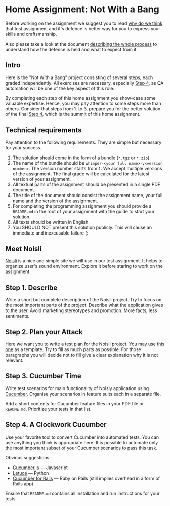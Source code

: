 Home Assignment: Not With a Bang
=============

Before working on the assignment we suggest you to read [why do we think](../WHY-TA-DEFENCE.md) that test assignment
and it's defence is better way for you to express your skills and craftsmanship.

Also please take a look at the document [describing the whole process](../PROCESS.md) to understand how the defence is
held and what to expect from it.

Intro
-----

Here is the "Not With a Bang" project consisting of several steps, each graded independently. All exercises are necessary, 
especially [Step 4](#step-4-a-clockwork-cucumber), as QA automation will be one of the key aspect of this role.

By completing each step of this home assignment you show-case some valuable expertise. Hence, you may pay attention
to some steps more than others. Consider that steps from 1. to 3. prepare you for the better solution of the final 
[Step 4](#step-4-a-clockwork-cucumber), which is the summit of this home assignment.

Technical requirements
----------------------

Pay attention to the following requirements. They are simple but necessary for your success.

1. The solution should come in the form of a bundle (`*.tgz` or `*.zip`).
1. The name of the bundle should be `whimper-<your full name>-v<version number>`. The version number starts from `1`.
   We accept multiple versions of the assignment. The final grade will be calculated for the latest version of your
   assignment.
1. All textual parts of the assignment should be presented in a single PDF document.
1. The title of the document should consist the assignment name, your full name and the version of the assignment.
1. For completing the programming assignment you should provide a `README.md` in the root of your assignment with the
   guide to start your solution.
1. All texts should be written in English.
1. You SHOULD NOT present this solution publicly. This will cause an immediate and inexcusable failure (:

Meet Noisli
-----------

[Noisli](https://www.noisli.com/) is a nice and simple site we will use in our test assignment. It helps to organize
user's sound environment. Explore it before staring to work on the assignment. 

Step 1. Describe
----------------

Write a short but complete description of the Noisli project. Try to focus on the most important parts of the project.
Describe what the application gives to the user. Avoid marketing stereotypes and promotion. More facts, less sentiments.   


Step 2. Plan your Attack
------------------------

Here we want you to write a [test plan](https://en.wikipedia.org/wiki/Test_plan) for the Noisli project. You may use
[this one](https://www.softwaretestinghelp.com/test-plan-sample-softwaretesting-and-quality-assurance-templates/) as a
template. Try to fill as much parts as possible. For those paragraphs you will decide not to fill give a clear
explanation why it is not relevant.

Step 3. Cucumber Time
---------------------

Write test scenarios for main functionality of Noisly application using [Cucumber](https://docs.cucumber.io/cucumber/).
Organise your scenarios in feature suits each in a separate file.

Add a short contents for Cucumber feature files in your PDF file or `README.md`. Prioritize your tests in that list.

Step 4. A Clockwork Cucumber
----------------------------

Use your favorite tool to convert Cucumber into automated tests. You can use anything you think is appropriate here. It
is possible to automate only the most important subset of your Cucumber scenarios to pass this task.

Obvious suggestions:
* [Cucumber.js](https://github.com/cucumber/cucumber-js) — Javascript
* [Letuce](http://lettuce.it/) — Python
* [Cucumber for Rails](https://github.com/cucumber/cucumber-rails) — Ruby on Rails (still implies overhead in a form of
  Rails app) 

Ensure that `README.md` contains all installation and run instructions for your tests.
